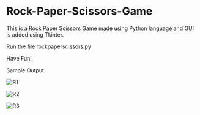 # Rock-Paper-Scissors-Game

This is a Rock Paper Scissors Game made using Python language and GUI is added using Tkinter.

Run the file rockpaperscissors.py

Have Fun!

Sample Output:

![R1](https://user-images.githubusercontent.com/66078898/117997366-85536700-b360-11eb-8021-49d3e5427d09.png)

![R2](https://user-images.githubusercontent.com/66078898/117997361-84bad080-b360-11eb-809f-441bc575d7b0.png)

![R3](https://user-images.githubusercontent.com/66078898/117997368-85ebfd80-b360-11eb-9c55-8bcfa274f029.png)
